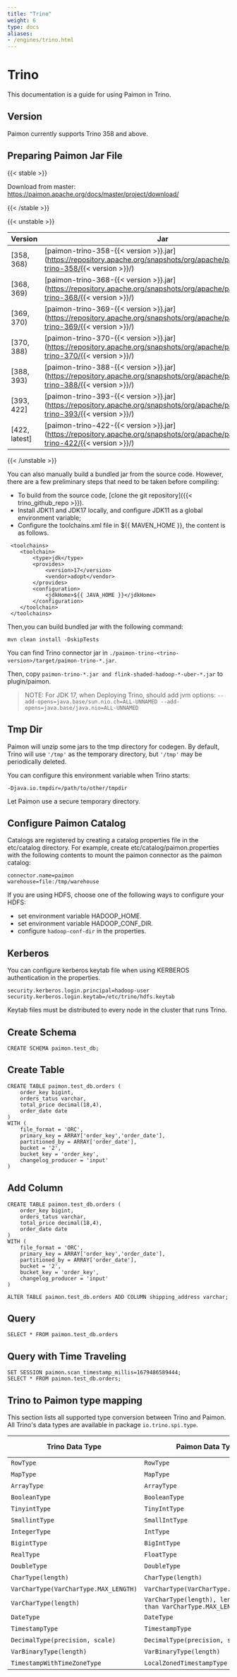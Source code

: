 ```yaml
---
title: "Trino"
weight: 6
type: docs
aliases:
- /engines/trino.html
---
```

<!--
Licensed to the Apache Software Foundation (ASF) under one
or more contributor license agreements.  See the NOTICE file
distributed with this work for additional information
regarding copyright ownership.  The ASF licenses this file
to you under the Apache License, Version 2.0 (the
"License"); you may not use this file except in compliance
with the License.  You may obtain a copy of the License at

  http://www.apache.org/licenses/LICENSE-2.0

Unless required by applicable law or agreed to in writing,
software distributed under the License is distributed on an
"AS IS" BASIS, WITHOUT WARRANTIES OR CONDITIONS OF ANY
KIND, either express or implied.  See the License for the
specific language governing permissions and limitations
under the License.
-->

# Trino

This documentation is a guide for using Paimon in Trino.

## Version

Paimon currently supports Trino 358 and above.

## Preparing Paimon Jar File

{{< stable >}}

Download from master:
https://paimon.apache.org/docs/master/project/download/

{{< /stable >}}

{{< unstable >}}

| Version    | Jar                                                                                                                                 |
|------------|-------------------------------------------------------------------------------------------------------------------------------------|
| [358, 368) | [paimon-trino-358-{{< version >}}.jar](https://repository.apache.org/snapshots/org/apache/paimon/paimon-trino-358/{{< version >}}/) |
| [368, 369) | [paimon-trino-368-{{< version >}}.jar](https://repository.apache.org/snapshots/org/apache/paimon/paimon-trino-368/{{< version >}}/) |
| [369, 370) | [paimon-trino-369-{{< version >}}.jar](https://repository.apache.org/snapshots/org/apache/paimon/paimon-trino-369/{{< version >}}/) |
| [370, 388) | [paimon-trino-370-{{< version >}}.jar](https://repository.apache.org/snapshots/org/apache/paimon/paimon-trino-370/{{< version >}}/) |
| [388, 393) | [paimon-trino-388-{{< version >}}.jar](https://repository.apache.org/snapshots/org/apache/paimon/paimon-trino-388/{{< version >}}/) |
| [393, 422] | [paimon-trino-393-{{< version >}}.jar](https://repository.apache.org/snapshots/org/apache/paimon/paimon-trino-393/{{< version >}}/) |
| [422, latest] | [paimon-trino-422-{{< version >}}.jar](https://repository.apache.org/snapshots/org/apache/paimon/paimon-trino-422/{{< version >}}/) |

{{< /unstable >}}

You can also manually build a bundled jar from the source code. However, there are a few preliminary steps that need to be taken before compiling:

- To build from the source code, [clone the git repository]({{< trino_github_repo >}}).
- Install JDK11 and JDK17 locally, and configure JDK11 as a global environment variable;
- Configure the toolchains.xml file in ${{ MAVEN_HOME }}, the content is as follows.

```
 <toolchains>
    <toolchain>
        <type>jdk</type>
        <provides>
            <version>17</version>
            <vendor>adopt</vendor>
        </provides>
        <configuration>
            <jdkHome>${{ JAVA_HOME }}</jdkHome>
        </configuration>
    </toolchain>
 </toolchains>          
```

Then,you can build bundled jar with the following command:

```
mvn clean install -DskipTests
```

You can find Trino connector jar in `./paimon-trino-<trino-version>/target/paimon-trino-*.jar`.

Then, copy `paimon-trino-*.jar and flink-shaded-hadoop-*-uber-*.jar` to plugin/paimon.

> NOTE: For JDK 17, when Deploying Trino, should add jvm options: `--add-opens=java.base/sun.nio.ch=ALL-UNNAMED --add-opens=java.base/java.nio=ALL-UNNAMED`

## Tmp Dir

Paimon will unzip some jars to the tmp directory for codegen. By default, Trino will use `'/tmp'` as the temporary
directory, but `'/tmp'` may be periodically deleted.

You can configure this environment variable when Trino starts: 
```shell
-Djava.io.tmpdir=/path/to/other/tmpdir
```

Let Paimon use a secure temporary directory.

## Configure Paimon Catalog

Catalogs are registered by creating a catalog properties file in the etc/catalog directory. For example, create etc/catalog/paimon.properties with the following contents to mount the paimon connector as the paimon catalog:

```
connector.name=paimon
warehouse=file:/tmp/warehouse
```

If you are using HDFS, choose one of the following ways to configure your HDFS:

- set environment variable HADOOP_HOME.
- set environment variable HADOOP_CONF_DIR.
- configure `hadoop-conf-dir` in the properties.

## Kerberos

You can configure kerberos keytab file when using KERBEROS authentication in the properties.

```
security.kerberos.login.principal=hadoop-user
security.kerberos.login.keytab=/etc/trino/hdfs.keytab
```

Keytab files must be distributed to every node in the cluster that runs Trino.

## Create Schema

```
CREATE SCHEMA paimon.test_db;
```

## Create Table

```
CREATE TABLE paimon.test_db.orders (
    order_key bigint,
    orders_tatus varchar,
    total_price decimal(18,4),
    order_date date
)
WITH (
    file_format = 'ORC',
    primary_key = ARRAY['order_key','order_date'],
    partitioned_by = ARRAY['order_date'],
    bucket = '2',
    bucket_key = 'order_key',
    changelog_producer = 'input'
)
```

## Add Column

```
CREATE TABLE paimon.test_db.orders (
    order_key bigint,
    orders_tatus varchar,
    total_price decimal(18,4),
    order_date date
)
WITH (
    file_format = 'ORC',
    primary_key = ARRAY['order_key','order_date'],
    partitioned_by = ARRAY['order_date'],
    bucket = '2',
    bucket_key = 'order_key',
    changelog_producer = 'input'
)

ALTER TABLE paimon.test_db.orders ADD COLUMN shipping_address varchar;
```

## Query

```
SELECT * FROM paimon.test_db.orders
```

## Query with Time Traveling

```
SET SESSION paimon.scan_timestamp_millis=1679486589444;
SELECT * FROM paimon.test_db.orders;
```

## Trino to Paimon type mapping

This section lists all supported type conversion between Trino and Paimon.
All Trino's data types are available in package `io.trino.spi.type`.

<table class="table table-bordered">
    <thead>
    <tr>
      <th class="text-left" style="width: 10%">Trino Data Type</th>
      <th class="text-left" style="width: 10%">Paimon Data Type</th>
      <th class="text-left" style="width: 5%">Atomic Type</th>
    </tr>
    </thead>
    <tbody>
    <tr>
      <td><code>RowType</code></td>
      <td><code>RowType</code></td>
      <td>false</td>
    </tr>
    <tr>
      <td><code>MapType</code></td>
      <td><code>MapType</code></td>
      <td>false</td>
    </tr>
    <tr>
      <td><code>ArrayType</code></td>
      <td><code>ArrayType</code></td>
      <td>false</td>
    </tr>
    <tr>
      <td><code>BooleanType</code></td>
      <td><code>BooleanType</code></td>
      <td>true</td>
    </tr>
    <tr>
      <td><code>TinyintType</code></td>
      <td><code>TinyIntType</code></td>
      <td>true</td>
    </tr>
    <tr>
      <td><code>SmallintType</code></td>
      <td><code>SmallIntType</code></td>
      <td>true</td>
    </tr>
    <tr>
      <td><code>IntegerType</code></td>
      <td><code>IntType</code></td>
      <td>true</td>
    </tr>
    <tr>
      <td><code>BigintType</code></td>
      <td><code>BigIntType</code></td>
      <td>true</td>
    </tr>
    <tr>
      <td><code>RealType</code></td>
      <td><code>FloatType</code></td>
      <td>true</td>
    </tr>
    <tr>
      <td><code>DoubleType</code></td>
      <td><code>DoubleType</code></td>
      <td>true</td>
    </tr>
    <tr>
      <td><code>CharType(length)</code></td>
      <td><code>CharType(length)</code></td>
      <td>true</td>
    </tr>
    <tr>
      <td><code>VarCharType(VarCharType.MAX_LENGTH)</code></td>
      <td><code>VarCharType(VarCharType.MAX_LENGTH)</code></td>
      <td>true</td>
    </tr>
    <tr>
      <td><code>VarCharType(length)</code></td>
      <td><code>VarCharType(length), length is less than VarCharType.MAX_LENGTH</code></td>
      <td>true</td>
    </tr>
    <tr>
      <td><code>DateType</code></td>
      <td><code>DateType</code></td>
      <td>true</td>
    </tr>
    <tr>
      <td><code>TimestampType</code></td>
      <td><code>TimestampType</code></td>
      <td>true</td>
    </tr>
    <tr>
      <td><code>DecimalType(precision, scale)</code></td>
      <td><code>DecimalType(precision, scale)</code></td>
      <td>true</td>
    </tr>
    <tr>
      <td><code>VarBinaryType(length)</code></td>
      <td><code>VarBinaryType(length)</code></td>
      <td>true</td>
    </tr>
    <tr>
      <td><code>TimestampWithTimeZoneType</code></td>
      <td><code>LocalZonedTimestampType</code></td>
      <td>true</td>
    </tr>
    </tbody>
</table>
